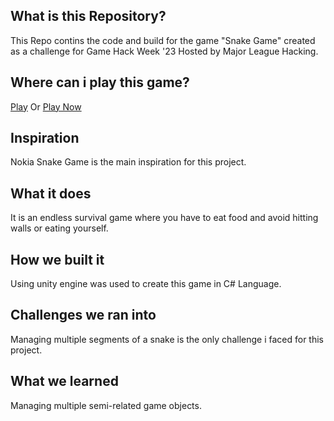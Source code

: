 ## What is this Repository?
This Repo contins the code and build for the game "Snake Game" created as a challenge for Game Hack Week '23 Hosted by Major League Hacking.
## Where can i play this game?
[Play](https://faraz-ghani.itch.io/snake)
Or
[Play Now](https://faraz-ghani.github.io/SnakeGame/)
## Inspiration
Nokia Snake Game is the main inspiration for this project.
## What it does
It is an endless survival game where you have to eat food and avoid hitting walls or eating yourself.
## How we built it
Using unity engine was used to create this game in C# Language.
## Challenges we ran into
Managing multiple segments of a snake is the only challenge i faced for this project.
## What we learned
Managing multiple semi-related game objects.
